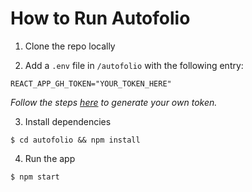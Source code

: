 # How to Run Autofolio

1. Clone the repo locally

2. Add a `.env` file in `/autofolio` with the following entry:

```
REACT_APP_GH_TOKEN="YOUR_TOKEN_HERE"
```

*Follow the steps [here](https://docs.github.com/en/enterprise-server@3.4/authentication/keeping-your-account-and-data-secure/creating-a-personal-access-token) to generate your own token.*

3. Install dependencies

```
$ cd autofolio && npm install
```

4. Run the app

```
$ npm start
```
